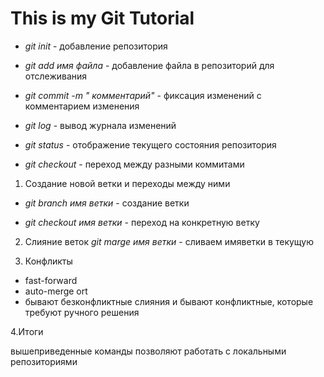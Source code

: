# This is my Git  Tutorial 

- *git init* - добавление репозитория

- *git add имя файла* - добавление файла в репозиторий для отслеживания

- *git commit -m " комментарий"* - фиксация изменений с комментарием изменения

- *git log* - вывод журнала изменений

- *git status* - отображение текущего состояния репозитория

- *git checkout* - переход между разными коммитами

1. Создание новой ветки и переходы между ними

- *git branch имя ветки* - создание ветки

- *git checkout имя ветки* - переход на конкретную ветку

2. Слияние веток
*git marge имя ветки* - сливаем имяветки в текущую 

3. Конфликты


- fast-forward
- auto-merge ort
- бывают безконфликтные слияния и бывают конфликтные, которые требуют ручного решения


4.Итоги

вышеприведенные команды позволяют работать с локальными репозиториями
